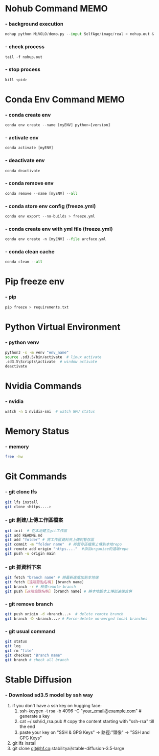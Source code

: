 # Nohub Command MEMO
### - background execution
```python
nohup python MiVOLO/demo.py --input SelfAge/image/real > nohup.out &
```

### - check process
```python
tail -f nohup.out
```
### - stop process
```python
kill <pid>
```

# Conda Env Command MEMO
###  - conda create env
```python
conda env create --name [myENV] python=[version]
```

###  - activate env 
```python
conda activate [myENV]
```

###  - deactivate env
```python
conda deactivate
```

###  - conda remove env
```python
conda remove --name [myENV] --all
```

###  - conda store env config (freeze.yml)
```python
conda env export --no-builds > freeze.yml
```
###  - conda create env with yml file (freeze.yml)
```python
conda env create -n [myENV] --file arcface.yml
```

### - conda clean cache
```python
conda clean --all
```

# Pip freeze env
### - pip
```bash
pip freeze > requirements.txt
```

# Python Virtual Environment
###  - python venv
```bash
python3 -s -m venv "env_name"  
source .sd3.5/bin/activate  # linux activate  
.sd3.5\Scripts\activate  # window activate  
deactivate  
```
# Nvidia Commands
###  - nvidia
```bash
watch -n 1 nvidia-smi  # watch GPU status
```
# Memory Status
### - memory
```bash
free -hw
```

# Git Commands
###  - git clone lfs  
```bash
git lfs install  
git clone <https....>
```

###  - git 創建/上傳工作區檔案  
```bash
git init  # 在本地建立git工作區  
git add README.md  
git add "folder" # 將工作區資料夾上傳到暫存區    
git commit -m "folder name"  # 將暫存區檔案上傳到本地repo  
git remote add origin "https...."  #添加organize的遠端repo
git push -u origin main     
```
###  - git 抓資料下來
```bash
git fetch "branch name" # 將最新進度加到本地端
git fetch [遠端節點名稱] [branch name]
git branch -r # 檢查remote branch
git push [遠端節點名稱] [branch name] # 將本地版本上傳到遠端合併
```

###  - git remove branch  
```bash
git push origin -d <branch...>  # delete remote branch  
git branch -D <branch...> # Force-delete un-merged local branches  
```

###  - git usual command  
```bash
git status  
git log  
git rm "file"
git checkout "Branch name"
git branch # check all branch
```

# Stable Diffusion
###  - Download sd3.5 model by ssh way  
1. if you don't have a ssh key on hugging face:  
   1.  ssh-keygen -t rsa -b 4096 -C "your_email@example.com" # generate a key  
   2.  cat ~/.ssh/id_rsa.pub # copy the content starting with "ssh-rsa" till the end  
   3.  paste your key on "SSH & GPG Keys" -> 路徑:"頭像" ->  "SSH and GPG Keys" 
2. git lfs install  
3. git clone git@hf.co:stabilityai/stable-diffusion-3.5-large  


